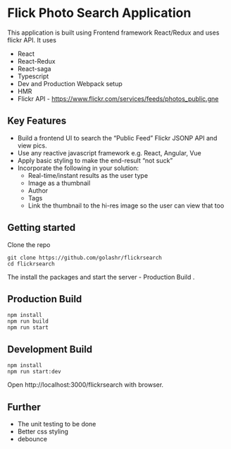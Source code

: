 # Flick Photo Search Application

This application is built using Frontend framework React/Redux and uses flickr API. It uses

- React
- React-Redux
- React-saga
- Typescript
- Dev and Production Webpack setup
- HMR
- Flickr API - https://www.flickr.com/services/feeds/photos_public.gne

## Key Features

- Build a frontend UI to search the “Public Feed” Flickr JSONP API and view pics.
- Use any reactive javascript framework e.g. React, Angular, Vue
- Apply basic styling to make the end-result “not suck”
- Incorporate the following in your solution:
  - Real-time/instant results as the user type
  - Image as a thumbnail
  - Author
  - Tags
  - Link the thumbnail to the hi-res image so the user can view that too

## Getting started

Clone the repo

```
git clone https://github.com/golashr/flickrsearch
cd flickrsearch
```

The install the packages and start the server - Production Build .

## Production Build

```
npm install
npm run build
npm run start
```

## Development Build

```
npm install
npm run start:dev
```

Open http://localhost:3000/flickrsearch with browser.

## **Further**

- The unit testing to be done
- Better css styling
- debounce
